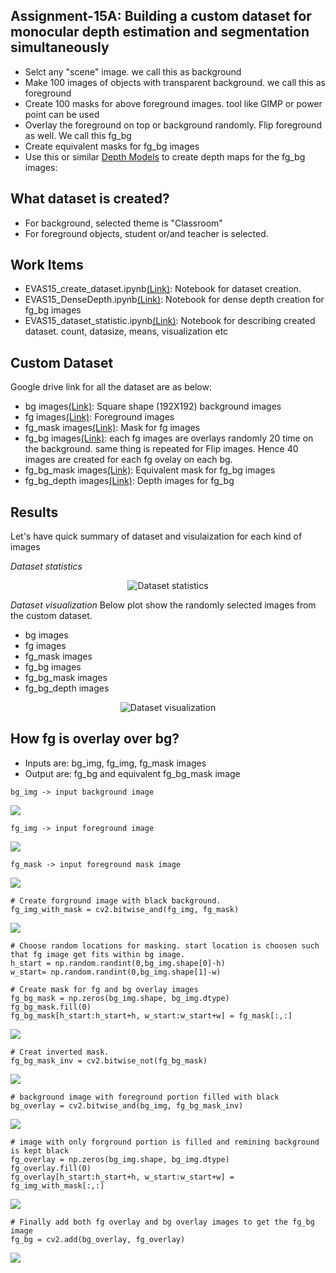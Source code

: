 ## Assignment-15A: Building a custom dataset for monocular depth estimation and segmentation simultaneously

* Selct any "scene" image. we call this as background 
* Make 100 images of objects with transparent background. we call this as foreground
* Create 100 masks for above foreground images. tool like GIMP or power point can be used
* Overlay the foreground on top or background randomly. Flip foreground as well. We call this fg_bg
* Create equivalent masks for fg_bg images
* Use this or similar [Depth Models](https://github.com/ialhashim/DenseDepth/blob/master/DenseDepth.ipynb) to create depth maps for the fg_bg images:

## What dataset is created?

* For background, selected theme is "Classroom"
* For foreground objects, student or/and teacher is selected. 

## Work Items

* EVAS15_create_dataset.ipynb[(Link)](EVAS15_create_dataset.ipynb): Notebook for dataset creation.
* EVAS15_DenseDepth.ipynb[(Link)](EVAS15_DenseDepth.ipynb): Notebook for dense depth creation for fg_bg images
* EVAS15_dataset_statistic.ipynb[(Link)](EVAS15_dataset_statistic.ipynb): Notebook for describing created dataset. count, datasize, means, visualization etc

## Custom Dataset
Google drive link for all the dataset are as below:

* bg images[(Link)](https://drive.google.com/open?id=1wjRX9h8PhaS2iJN4A0utlNhZkvsiUAMW): Square shape (192X192) background images
* fg images[(Link)](https://drive.google.com/open?id=1e3Pp7zMZOiXGqrRbblRVxO3q_0Ch0m3-): Foreground images
* fg_mask images[(Link)](https://drive.google.com/open?id=1Phw6KL1z2dbRpvOB369LyZLnWMo2nY-d): Mask for fg images
* fg_bg images[(Link)](https://drive.google.com/open?id=14txr_9iw6Vjfc7p4d-daAtq21-makeH_): each fg images are overlays randomly 20 time on the background. same thing is repeated for Flip images. Hence 40 images are created for each fg ovelay on each bg.
* fg_bg_mask images[(Link)](https://drive.google.com/open?id=14w2EIrHrVR3MMCw00wvz0k9RelG_sQ10): Equivalent mask for fg_bg images
* fg_bg_depth images[(Link)](https://drive.google.com/open?id=1-1aTnL5x5vwQgk-24mENomq9MQuxCPjW): Depth images for fg_bg
 
## Results 
Let's have quick summary of dataset and visulaization for each kind of images

*Dataset statistics*

<p align="center"><img style="max-width:500px" src="doc_images/dataset_statistics.png" alt="Dataset statistics"></p>

*Dataset visualization*
Below plot show the randomly selected images from the custom dataset.
* bg images
* fg images
* fg_mask images
* fg_bg images
* fg_bg_mask images
* fg_bg_depth images

<p align="center"><img style="max-width:500px" src="doc_images/dataset_visual.jpg" alt="Dataset visualization"></p>


## How fg is overlay over bg?

* Inputs are: bg_img, fg_img, fg_mask images
* Output are: fg_bg and equivalent fg_bg_mask image

```
bg_img -> input background image
```

![](doc_images/fg_bg_procedure/bg_img.jpg)

```
fg_img -> input foreground image
```

![](doc_images/fg_bg_procedure/fg_img.jpg)

```
fg_mask -> input foreground mask image
```

![](doc_images/fg_bg_procedure/fg_mask.jpg)

```
# Create forground image with black background.
fg_img_with_mask = cv2.bitwise_and(fg_img, fg_mask)
```

![](doc_images/fg_bg_procedure/fg_img_with_mask.jpg)

```
# Choose random locations for masking. start location is choosen such that fg image get fits within bg image.
h_start = np.random.randint(0,bg_img.shape[0]-h)
w_start= np.random.randint(0,bg_img.shape[1]-w)
```

```
# Create mask for fg and bg overlay images 
fg_bg_mask = np.zeros(bg_img.shape, bg_img.dtype)
fg_bg_mask.fill(0)
fg_bg_mask[h_start:h_start+h, w_start:w_start+w] = fg_mask[:,:]
```

![](doc_images/fg_bg_procedure/fg_bg_mask.jpg)

```
# Creat inverted mask.
fg_bg_mask_inv = cv2.bitwise_not(fg_bg_mask)
```

![](doc_images/fg_bg_procedure/fg_bg_mask_inv.jpg)

```
# background image with foreground portion filled with black
bg_overlay = cv2.bitwise_and(bg_img, fg_bg_mask_inv)
```

![](doc_images/fg_bg_procedure/bg_overlay.jpg)

```
# image with only forground portion is filled and remining background is kept black
fg_overlay = np.zeros(bg_img.shape, bg_img.dtype)
fg_overlay.fill(0)
fg_overlay[h_start:h_start+h, w_start:w_start+w] = fg_img_with_mask[:,:]
```

![](doc_images/fg_bg_procedure/fg_overlay.jpg)

```
# Finally add both fg overlay and bg overlay images to get the fg_bg image
fg_bg = cv2.add(bg_overlay, fg_overlay) 
```

![](doc_images/fg_bg_procedure/fg_bg.jpg)
